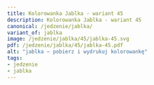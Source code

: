 ```yaml
---
title: Kolorowanka Jablka - wariant 45
description: Kolorowanka Jablka - wariant 45
canonical: /jedzenie/jablka/
variant_of: jablka
image: /jedzenie/jablka/45/jablka-45.svg
pdf: /jedzenie/jablka/45/jablka-45.pdf
alt: "jablka – pobierz i wydrukuj kolorowankę"
tags:
- jedzenie
- jablka
---
```

